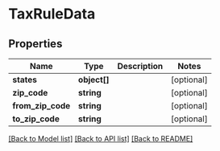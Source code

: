 # TaxRuleData

## Properties
Name | Type | Description | Notes
------------ | ------------- | ------------- | -------------
**states** | **object[]** |  | [optional] 
**zip_code** | **string** |  | [optional] 
**from_zip_code** | **string** |  | [optional] 
**to_zip_code** | **string** |  | [optional] 

[[Back to Model list]](../../README.md#documentation-for-models) [[Back to API list]](../../README.md#documentation-for-api-endpoints) [[Back to README]](../../README.md)

